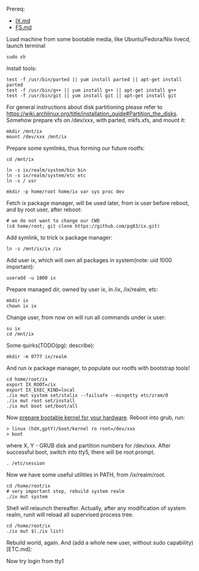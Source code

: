 Prereq:
 * [IX.md](IX.md)
 * [FS.md](FS.md)

Load machine from some bootable media, like Ubuntu/Fedora/Nix livecd, launch terminal

```
sudo sh
```

Install tools:

```
test -f /usr/bin/parted || yum install parted || apt-get install parted
test -f /usr/bin/g++ || yum install g++ || apt-get install g++
test -f /usr/bin/git || yum install git || apt-get install git
```

For general instructions about disk partitioning please refer to https://wiki.archlinux.org/title/installation_guide#Partition_the_disks.
Somehow prepare xfs on /dev/xxx, with parted, mkfs.xfs, and mount it:

```
mkdir /mnt/ix
mount /dev/xxx /mnt/ix
```

Prepare some symlinks, thus forming our future rootfs:

```
cd /mnt/ix

ln -s ix/realm/system/bin bin
ln -s ix/realm/system/etc etc
ln -s / usr

mkdir -p home/root home/ix var sys proc dev
```

Fetch ix package manager, will be used later, from ix user before reboot, and by root user, after reboot:

```
# we do not want to change our CWD
(cd home/root; git clone https://github.com/pg83/ix.git)
```

Add symlink, to trick ix package manager:

```
ln -s /mnt/ix/ix /ix
```

Add user ix, which will own all packages in system(note: uid 1000 important):

```
useradd -u 1000 ix
```

Prepare managed dir, owned by user ix, in /ix, /ix/realm, etc:

```
mkdir ix
chown ix ix
```

Change user, from now on will run all commands under ix user:

```
su ix
cd /mnt/ix
```

Some quirks(TODO(pg): describe):

```
mkdir -m 0777 ix/realm
```

And run ix package manager, to populate our rootfs with bootstrap tools!

```
cd home/root/ix
export IX_ROOT=/ix
export IX_EXEC_KIND=local
./ix mut system set/stalix --failsafe --mingetty etc/zram/0
./ix mut root set/install
./ix mut boot set/boot/all
```

Now [prepare bootable kernel for your hardware](KERNEL.md). Reboot into grub, run:

```
> linux (hdX,gptY)/boot/kernel ro root=/dev/xxx
> boot
```

where X, Y - GRUB disk and partition numbers for /dev/xxx.
After successful boot, switch into tty5, there will be root prompt.

```
. /etc/session
```

Now we have some useful utilities in PATH, from /ix/realm/root.

```
cd /home/root/ix
# very important step, rebuild system realm
./ix mut system
```

Shell will relaunch thereafter. Actually, after any modification of system realm, runit will reload all supervised process tree.

```
cd /home/root/ix
./ix mut $(./ix list)
```

Rebuild world, again. And (add a whole new user, without sudo capability)[ETC.md]:

Now try login from tty1
